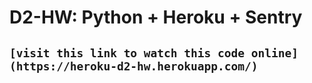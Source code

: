 # D2-HW: Python + Heroku + Sentry
## `[visit this link to watch this code online](https://heroku-d2-hw.herokuapp.com/)`

